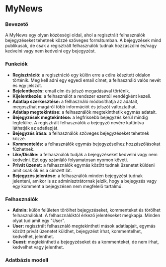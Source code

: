 # MyNews

### Bevezető
A MyNews egy olyan közösségi oldal, ahol a regisztrált felhasználók bejegyzéseket tehetnek közzé szöveges formátumban. A bejegyzések mind publikusak, de csak a regisztrált felhasználók tudnak hozzászólni és/vagy kedvelni vagy nem kedvelni egy bejegyzést.

### Funkciók
- **Regisztráció:** a regisztráció egy külön erre a célra készített oldalon történik. Meg kell adni egy egyedi email címet, a felhasználó valós nevét és egy jelszót.
- **Bejelentkezés:** email cím és jelszó megadásával történik.
- **Kijelentkezés:** a felhasználót a rendszer ezentúl vendégként kezeli. 
- **Adatlap szerkesztése:** a felhasználó módosíthatja az adatait, megoszthat magáról több információt és jelszót változtathat.
- **Adatlap megtekintése:** a felhasználók megtekinthetik egymás adatait.
- **Bejegyzések megtekintése:** a legfrissebb bejegyzés kerül mindig legfelülre. A regisztrált felhasználók a bejegyző nevére kattintva láthatják az adatlapját.
- **Bejegyzés írása:** a felhasználók szöveges bejegyzéseket tehetnek közzé.
- **Kommentelés:** a felhasználók egymás bejegyzéseihez hozzászólásokat fűzhetnek.
- **Like/Dislike:** a felhasználók tudják a bejegyzéseket kedvelni vagy nem kedvelni. Ezt egy számláló folyamatosan nyomon követi.
- **Privát üzenet:** a felhasználók egymás között tudnak üzenetet küldeni amit csak ők és a címzett lát.
- **Bejegyzés jelentése:** a felhasználók minden bejegyzést tudnak jelenteni, amikor is az adminisztrátornak jelzik, hogy a bejegyzés vagy egy komment a bejegyzésen nem megfelelő tartalmú.

### Felhasználók
- **Admin:** külön felületen törölhet bejegyzéseket, kommenteket és törölhet felhasználókat. A felhasználóktól érkező jelentéseket megkapja. Minden olyat tud amit egy "User".
- **User:** regisztrált felhasználó megtekintheti mások adatlapjait, egymás között privát üzenetet küldhet, bejegyzést írhat, kommentelhet, kedvelhet, jelenthet.
- **Guest:** megtekintheti a bejegyzéseket és a kommenteket, de nem írhat, kedvelhet vagy jelenthet.

### Adatbázis modell